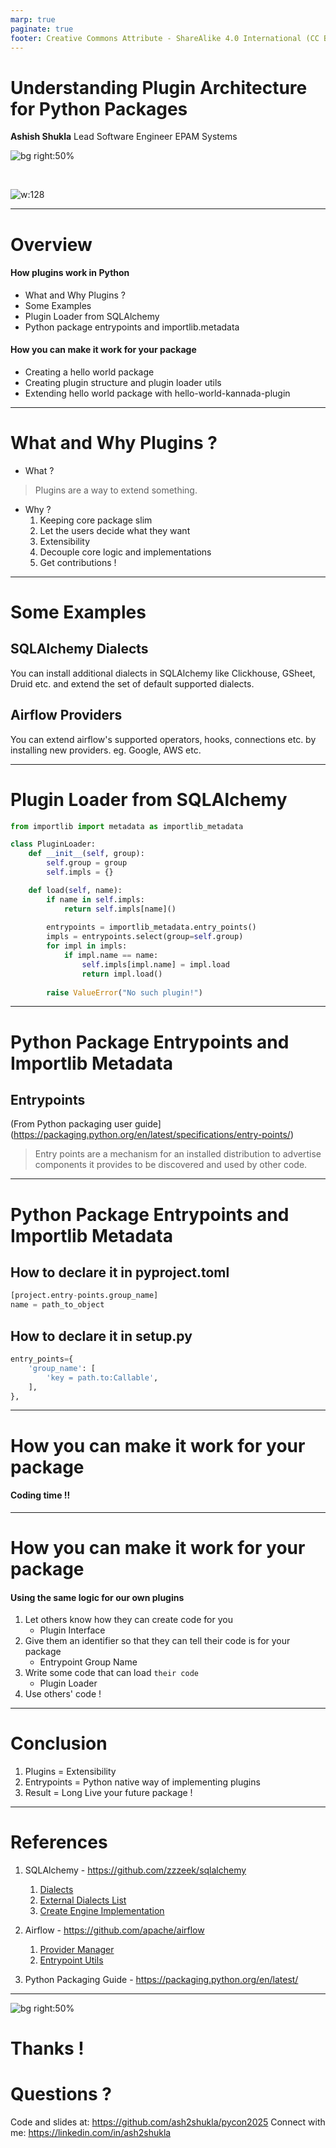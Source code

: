 ```yaml
---
marp: true
paginate: true
footer: Creative Commons Attribute - ShareAlike 4.0 International (CC BY-SA 4.0)
---
```


# Understanding Plugin Architecture for Python Packages

**Ashish Shukla**
Lead Software Engineer
EPAM Systems

![bg right:50%](bg.png)

<br/>

![w:128](epam_logo.png)

---

# Overview
#### How plugins work in Python
- What and Why Plugins ? 
- Some Examples
- Plugin Loader from SQLAlchemy
- Python package entrypoints and importlib.metadata

#### How you can make it work for your package
- Creating a hello world package
- Creating plugin structure and plugin loader utils
- Extending hello world package with hello-world-kannada-plugin

---

# What and Why Plugins ?
- What ?
> Plugins are a way to extend something.
- Why ?
    1. Keeping core package slim
    2. Let the users decide what they want
    3. Extensibility
    4. Decouple core logic and implementations
    5. Get contributions !

---

# Some Examples

## SQLAlchemy Dialects

You can install additional dialects in SQLAlchemy like Clickhouse, GSheet, Druid etc. and extend the set of default supported dialects.

## Airflow Providers

You can extend airflow's supported operators, hooks, connections etc. by installing new providers. eg. Google, AWS etc.

---

# Plugin Loader from SQLAlchemy

```python
from importlib import metadata as importlib_metadata

class PluginLoader:
    def __init__(self, group):
        self.group = group
        self.impls = {}

    def load(self, name):
        if name in self.impls:
            return self.impls[name]()
        
        entrypoints = importlib_metadata.entry_points()                                        
        impls = entrypoints.select(group=self.group)
        for impl in impls:
            if impl.name == name:
                self.impls[impl.name] = impl.load
                return impl.load()
        
        raise ValueError("No such plugin!")
```

---

# Python Package Entrypoints and Importlib Metadata

## Entrypoints
(From Python packaging user guide](https://packaging.python.org/en/latest/specifications/entry-points/)
> Entry points are a mechanism for an installed distribution to advertise components it provides to be discovered and used by other code.


---
# Python Package Entrypoints and Importlib Metadata

## How to declare it in pyproject.toml
```python
[project.entry-points.group_name]
name = path_to_object
```

## How to declare it in setup.py
```python
entry_points={
    'group_name': [
        'key = path.to:Callable',
    ],
},
```

---
# How you can make it work for your package

#### Coding time !!

---

# How you can make it work for your package

#### Using the same logic for our own plugins
1. Let others know how they can create code for you
    - Plugin Interface
2. Give them an identifier so that they can tell their code is for your package
    - Entrypoint Group Name
3. Write some code that can load `their code`
    - Plugin Loader
4. Use others' code !

---
# Conclusion
1. Plugins = Extensibility
2. Entrypoints = Python native way of implementing plugins
3. Result = Long Live your future package !

---
# References
1. SQLAlchemy - https://github.com/zzzeek/sqlalchemy
    1. [Dialects](https://github.com/sqlalchemy/sqlalchemy/blob/main/lib/sqlalchemy/engine/interfaces.py#L641)
    2. [External Dialects List](https://docs.sqlalchemy.org/en/20/dialects/index.html#external-dialects)
    3. [Create Engine Implementation](https://github.com/zzzeek/sqlalchemy/blob/main/lib/sqlalchemy/engine/create.py#L116)

2. Airflow - https://github.com/apache/airflow
    1. [Provider Manager](https://github.com/apache/airflow/blob/main/airflow-core/src/airflow/providers_manager.py)
    2. [Entrypoint Utils](https://github.com/apache/airflow/blob/main/airflow-core/src/airflow/utils/entry_points.py)
3. Python Packaging Guide - https://packaging.python.org/en/latest/

---

![bg right:50%](bg.png)

# Thanks !
# Questions ?

Code and slides at: https://github.com/ash2shukla/pycon2025
Connect with me: https://linkedin.com/in/ash2shukla

